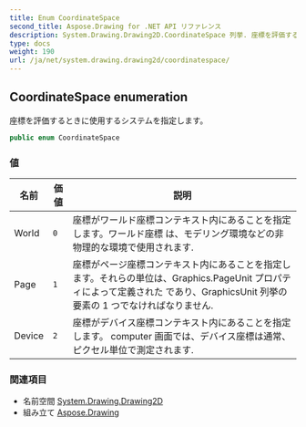 ```yaml
---
title: Enum CoordinateSpace
second_title: Aspose.Drawing for .NET API リファレンス
description: System.Drawing.Drawing2D.CoordinateSpace 列挙. 座標を評価するときに使用するシステムを指定します
type: docs
weight: 190
url: /ja/net/system.drawing.drawing2d/coordinatespace/
---
```

## CoordinateSpace enumeration

座標を評価するときに使用するシステムを指定します。

```csharp
public enum CoordinateSpace
```

### 値

| 名前 | 価値 | 説明 |
| --- | --- | --- |
| World | `0` | 座標がワールド座標コンテキスト内にあることを指定します。ワールド座標 は、モデリング環境などの非物理的な環境で使用されます. |
| Page | `1` | 座標がページ座標コンテキスト内にあることを指定します。それらの単位は、Graphics.PageUnit プロパティによって定義された であり、GraphicsUnit 列挙の要素の 1 つでなければなりません. |
| Device | `2` | 座標がデバイス座標コンテキスト内にあることを指定します。 computer 画面では、デバイス座標は通常、ピクセル単位で測定されます. |

### 関連項目

* 名前空間 [System.Drawing.Drawing2D](../../system.drawing.drawing2d/)
* 組み立て [Aspose.Drawing](../../)


